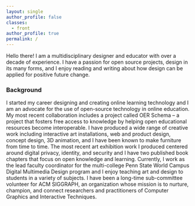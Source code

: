 ```yaml
---
layout: single
author_profile: false
classes:
  - front
author_profile: true
permalink: /
---
```

Hello there! I am a multidisciplinary designer and educator with over a decade of experience. I have a passion for open source projects, design in its many forms, and I enjoy reading and writing about how design can be applied for positive future change.

### Background

I started my career designing and creating online learning technology and I am an advocate for the use of open-source technology in online education. My most recent collaboration includes a project called OER Schema – a project that fosters free access to knowledge by helping open educational resources become interoperable. I have produced a wide range of creative work including interactive art installations, web and product design, concept design, 3D animation, and I have been known to make furniture from time to time. The most recent art exhibition work I produced centered around digital privacy, identity, and security and I have two published book chapters that focus on open knowledge and learning. Currently, I work as the lead faculty coordinator for the multi-college Penn State World Campus Digital Multimedia Design program and I enjoy teaching art and design to students in a variety of subjects. I have been a long-time sub-committee volunteer for ACM SIGGRAPH, an organization whose mission is to nurture, champion, and connect researchers and practitioners of Computer Graphics and Interactive Techniques.
